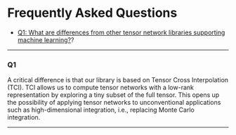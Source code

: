 # Frequently Asked Questions

- [Q1: What are differences from other tensor network libraries supporting machine learning?](#q1)?


---

### <a id="q1">Q1</a>

A critical difference is that our library is based on Tensor Cross Interpolation (TCI). TCI allows us to compute tensor networks with a low-rank representation by exploring a tiny subset of the full tensor. This opens up the possibility of applying tensor networks to unconventional applications such as high-dimensional integration, i.e., replacing Monte Carlo integration.

---